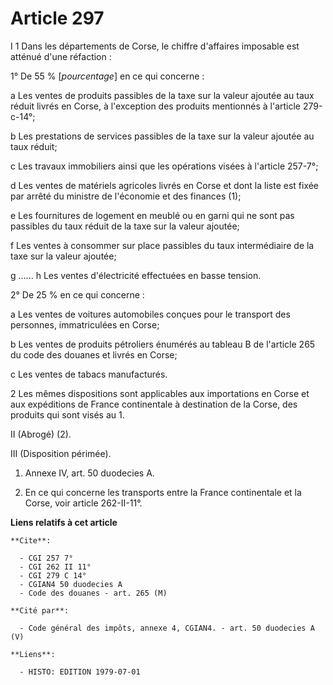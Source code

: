 # Article 297

I  1  Dans les départements de Corse, le chiffre d'affaires imposable est atténué d'une réfaction :

1° De 55 % [*pourcentage*] en ce qui concerne :

a  Les ventes de produits passibles de la taxe sur la valeur ajoutée au taux réduit livrés en Corse, à l'exception des
produits mentionnés à l'article 279-c-14°;

b  Les prestations de services passibles de la taxe sur la valeur ajoutée au taux réduit;

c  Les travaux immobiliers ainsi que les opérations visées à l'article 257-7°;

d  Les ventes de matériels agricoles livrés en Corse et dont la liste est fixée par arrêté du ministre de l'économie et des
finances (1);

e  Les fournitures de logement en meublé ou en garni qui ne sont pas passibles du taux réduit de la taxe sur la valeur
ajoutée;

f  Les ventes à consommer sur place passibles du taux intermédiaire de la taxe sur la valeur ajoutée;

g  ......     h  Les ventes d'électricité effectuées en basse tension.

2° De 25 % en ce qui concerne :

a  Les ventes de voitures automobiles conçues pour le transport des personnes, immatriculées en Corse;

b  Les ventes de produits pétroliers énumérés au tableau B de l'article 265 du code des douanes et livrés en Corse;

c  Les ventes de tabacs manufacturés.

2  Les mêmes dispositions sont applicables aux importations en Corse et aux expéditions de France continentale à destination
de la Corse, des produits qui sont visés au 1.

II  (Abrogé) (2).

III  (Disposition périmée).

1)  Annexe IV, art. 50 duodecies A.

2)  En ce qui concerne les transports entre la France continentale et la Corse, voir article 262-II-11°.

**Liens relatifs à cet article**

	**Cite**:

	  - CGI 257 7°
	  - CGI 262 II 11°
	  - CGI 279 C 14°
	  - CGIAN4 50 duodecies A
	  - Code des douanes - art. 265 (M)

	**Cité par**:

	  - Code général des impôts, annexe 4, CGIAN4. - art. 50 duodecies A (V)

	**Liens**:

	  - HISTO: EDITION 1979-07-01
